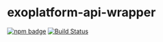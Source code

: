 # exoplatform-api-wrapper

[![npm badge](https://img.shields.io/npm/v/exoplatform-api-wrapper.svg?logo=npm)](https://www.npmjs.com/package/exoplatform-api-wrapper)
[![Build Status](https://travis-ci.org/rigwild/exoplatform-api-wrapper.svg?branch=master)](https://travis-ci.org/rigwild/exoplatform-api-wrapper)
